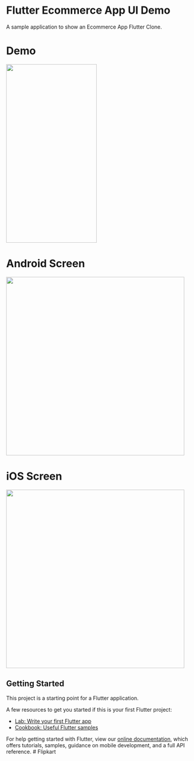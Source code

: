 # Flutter Ecommerce App UI Demo

A sample application to show an Ecommerce App Flutter Clone. 

# Demo
<img height="480px" width="244px" src="https://github.com/flutter-devs/flutter_Flipkart_UI_clone/blob/master/screens/demo.gif">



# Android Screen
<img height="480px" src="https://github.com/flutter-devs/flutter_Flipkart_UI_clone/blob/master/screens/android1.png"> 


# iOS Screen
<img height="480px" src="https://github.com/flutter-devs/flutter_Flipkart_UI_clone/blob/master/screens/iphone1.png">


## Getting Started

This project is a starting point for a Flutter application.

A few resources to get you started if this is your first Flutter project:

- [Lab: Write your first Flutter app](https://flutter.dev/docs/get-started/codelab)
- [Cookbook: Useful Flutter samples](https://flutter.dev/docs/cookbook)

For help getting started with Flutter, view our 
[online documentation](https://flutter.dev/docs), which offers tutorials, 
samples, guidance on mobile development, and a full API reference.
#   F l i p k a r t  
 